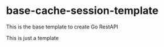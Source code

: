 ﻿# base-cache-session-template
This is the base template to create Go RestAPI 

This is just a template
